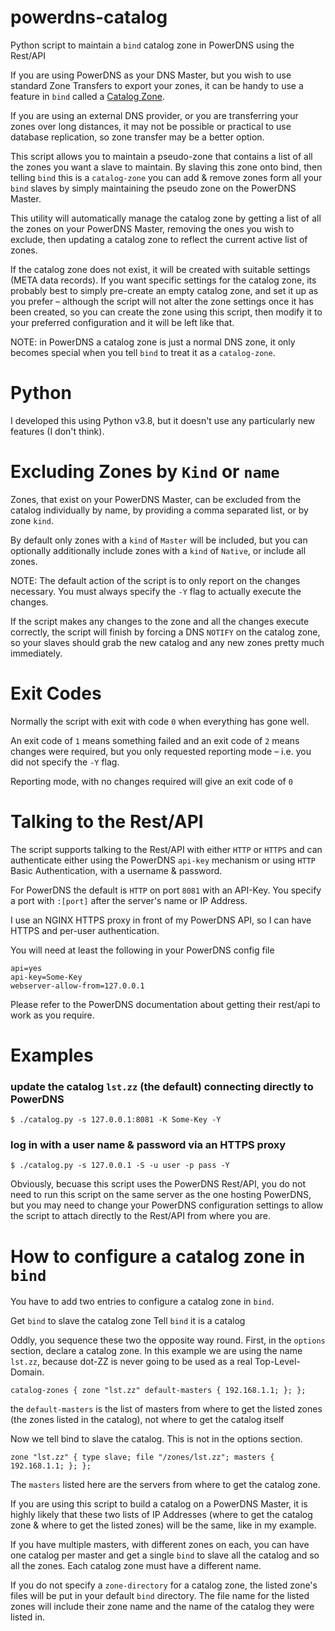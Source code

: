 # powerdns-catalog
Python script to maintain a `bind` catalog zone in PowerDNS using the Rest/API

If you are using PowerDNS as your DNS Master, but you wish to use standard Zone Transfers to export your zones, it can be handy to use a feature in `bind` called a [Catalog Zone](https://kb.isc.org/docs/aa-01401).

If you are using an external DNS provider, or you are transferring your zones over long distances, it may not be possible or practical to use database replication, so zone transfer may be a better option.

This script allows you to maintain a pseudo-zone that contains a list of all the zones you want a slave to maintain. By slaving this zone onto bind, then telling `bind` this is a `catalog-zone` you can add & remove zones form all your `bind` slaves by simply maintaining the pseudo zone on the PowerDNS Master.

This utility will automatically manage the catalog zone by getting a list of all the zones on your PowerDNS Master, removing the ones you wish to exclude, then updating a catalog zone to reflect the current active list of zones.

If the catalog zone does not exist, it will be created with suitable settings (META data records). If you want specific settings for the catalog zone, its probably best to simply pre-create an empty catalog zone, and set it up as you prefer – although the script will not alter the zone settings once it has been created, so you can create the zone using this script, then modify it to your preferred configuration and it will be left like that.

NOTE: in PowerDNS a catalog zone is just a normal DNS zone, it only becomes special when you tell `bind` to treat it as a `catalog-zone`.


# Python

I developed this using Python v3.8, but it doesn't use any particularly new features (I don't think).



# Excluding Zones by `Kind` or `name`

Zones, that exist on your PowerDNS Master, can be excluded from the catalog individually by name, by providing a comma separated list, or by zone `kind`.

By default only zones with a `kind` of `Master` will be included, but you can optionally additionally include zones with a `kind` of `Native`, or include all zones.



NOTE: The default action of the script is to only report on the changes necessary. You must always specify the `-Y` flag to actually execute the changes.

If the script makes any changes to the zone and all the changes execute correctly, the script will finish by forcing a DNS `NOTIFY` on the catalog zone, so your slaves should grab the new catalog and any new zones pretty much immediately.



# Exit Codes

Normally the script with exit with code `0` when everything has gone well. 

An exit code of `1` means something failed and an exit code of `2` means changes were required, but you only requested reporting mode – i.e. you did not specify the `-Y` flag.

Reporting mode, with no changes required will give an exit code of `0`



# Talking to the Rest/API

The script supports talking to the Rest/API with either `HTTP` or `HTTPS` and can authenticate either using the PowerDNS `api-key` mechanism or using `HTTP` Basic Authentication, with a username & password.

For PowerDNS the default is `HTTP` on port `8081` with an API-Key. You specify a port with `:[port]` after the server's name or IP Address.

I use an NGINX HTTPS proxy in front of my PowerDNS API, so I can have HTTPS and per-user authentication.

You will need at least the following in your PowerDNS config file

	api=yes
	api-key=Some-Key
	webserver-allow-from=127.0.0.1

Please refer to the PowerDNS documentation about getting their rest/api to work as you require.


# Examples

### update the catalog `lst.zz` (the default) connecting directly to PowerDNS
	$ ./catalog.py -s 127.0.0.1:8081 -K Some-Key -Y

### log in with a user name & password via an HTTPS proxy
	$ ./catalog.py -s 127.0.0.1 -S -u user -p pass -Y


Obviously, becuase this script uses the PowerDNS Rest/API, you do not need to run this script
on the same server as the one hosting PowerDNS, but you may need to change your PowerDNS
configuration settings to allow the script to attach directly to the Rest/API from where you are.


# How to configure a catalog zone in `bind`

You have to add two entries to configure a catalog zone in `bind`.

Get `bind` to slave the catalog zone
Tell `bind` it is a catalog

Oddly, you sequence these two the opposite way round. First, in the `options` section, declare a catalog zone. In this example we are using the name `lst.zz`, because dot-ZZ is never going to be used as a real Top-Level-Domain.

	catalog-zones { zone "lst.zz" default-masters { 192.168.1.1; }; };

the `default-masters` is the list of masters from where to get the listed zones (the zones listed in the catalog), not where to get the catalog itself

Now we tell bind to slave the catalog. This is not in the options section.

	zone "lst.zz" { type slave; file "/zones/lst.zz"; masters { 192.168.1.1; }; };

The `masters` listed here are the servers from where to get the catalog zone. 

If you are using this script to build a catalog on a PowerDNS Master, it is highly likely that these two lists of IP Addresses (where to get the catalog zone & where to get the listed zones) will be the same, like in my example.

If you have multiple masters, with different zones on each, you can have one catalog per master and get a single `bind` to slave all the catalog and so all the zones. Each catalog zone must have a different name.

If you do not specify a `zone-directory` for a catalog zone, the listed zone's files will be put in your default `bind` directory. The file name for the listed zones will include their zone name and the name of the catalog they were listed in.

